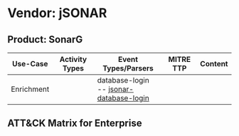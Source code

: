 Vendor: jSONAR
==============
Product: SonarG
---------------
|  Use-Case  | Activity Types | Event Types/Parsers                                                                                   | MITRE TTP | Content |
|:----------:| -------------- | ----------------------------------------------------------------------------------------------------- | --------- | ------- |
| Enrichment |                |  database-login<br> -- [jsonar-database-login](../Parsers/parserContent_jsonar-database-login.md)<br> |           |         |

ATT&CK Matrix for Enterprise
----------------------------
